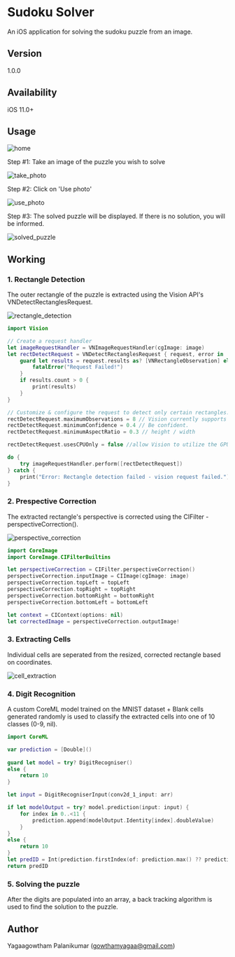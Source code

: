 # Sudoku Solver

An iOS application for solving the sudoku puzzle from an image.

## Version 

1.0.0

## Availability

iOS 11.0+

## Usage

![home](https://github.com/yagaag/sudokusolver/blob/main/images/home.png)

Step #1: Take an image of the puzzle you wish to solve

![take_photo](https://github.com/yagaag/sudokusolver/blob/main/images/take_photo.png)

Step #2: Click on 'Use photo'

![use_photo](https://github.com/yagaag/sudokusolver/blob/main/images/use_photo.png)

Step #3: The solved puzzle will be displayed. If there is no solution, you will be informed.

![solved_puzzle](https://github.com/yagaag/sudokusolver/blob/main/images/solved_puzzle.png)

## Working

### 1. Rectangle Detection

The outer rectangle of the puzzle is extracted using the Vision API's VNDetectRectanglesRequest.

![rectangle_detection](https://github.com/yagaag/sudokusolver/blob/main/images/rectangle_detection.png)

```swift
import Vision

// Create a request handler
let imageRequestHandler = VNImageRequestHandler(cgImage: image)
let rectDetectRequest = VNDetectRectanglesRequest { request, error in
    guard let results = request.results as? [VNRectangleObservation] else {
        fatalError("Request Failed!")
    }
    if results.count > 0 {
        print(results)
    }
}

// Customize & configure the request to detect only certain rectangles.
rectDetectRequest.maximumObservations = 8 // Vision currently supports up to 16.
rectDetectRequest.minimumConfidence = 0.4 // Be confident.
rectDetectRequest.minimumAspectRatio = 0.3 // height / width

rectDetectRequest.usesCPUOnly = false //allow Vision to utilize the GPU

do {
    try imageRequestHandler.perform([rectDetectRequest])
} catch {
    print("Error: Rectangle detection failed - vision request failed.")
}
```

### 2. Prespective Correction

The extracted rectangle's perspective is corrected using the CIFilter - perspectiveCorrection().

![perspective_correction](https://github.com/yagaag/sudokusolver/blob/main/images/perspective_correction.png)

```swift
import CoreImage
import CoreImage.CIFilterBuiltins

let perspectiveCorrection = CIFilter.perspectiveCorrection()
perspectiveCorrection.inputImage = CIImage(cgImage: image)
perspectiveCorrection.topLeft = topLeft
perspectiveCorrection.topRight = topRight
perspectiveCorrection.bottomRight = bottomRight
perspectiveCorrection.bottomLeft = bottomLeft

let context = CIContext(options: nil)
let correctedImage = perspectiveCorrection.outputImage!
```

### 3. Extracting Cells

Individual cells are seperated from the resized, corrected rectangle based on coordinates.

![cell_extraction](https://github.com/yagaag/sudokusolver/blob/main/images/cell_extraction.png)

### 4. Digit Recognition

A custom CoreML model trained on the MNIST dataset + Blank cells generated randomly is used to classify the extracted cells into one of 10 classes (0-9, nil).

```swift
import CoreML

var prediction = [Double]()
    
guard let model = try? DigitRecogniser()
else {
    return 10
}

let input = DigitRecogniserInput(conv2d_1_input: arr)

if let modelOutput = try? model.prediction(input: input) {
    for index in 0..<11 {
        prediction.append(modelOutput.Identity[index].doubleValue)
    }
}
else {
    return 10
}
let predID = Int(prediction.firstIndex(of: prediction.max() ?? prediction[9]) ?? 10)
return predID
```

### 5. Solving the puzzle

After the digits are populated into an array, a back tracking algorithm is used to find the solution to the puzzle.

## Author

Yagaagowtham Palanikumar (gowthamyagaa@gmail.com)

